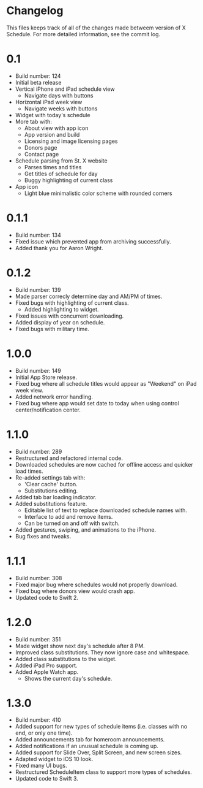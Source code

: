 # Changelog
This files keeps track of all of the changes made betweem version of X Schedule.  For more detailed information, see the commit log.

# 0.1
- Build number: 124
- Initial beta release
- Vertical iPhone and iPad schedule view
  - Navigate days with buttons
- Horizontal iPad week view
  - Navigate weeks with buttons
- Widget with today's schedule
- More tab with:
  - About view with app icon
  - App version and build
  - Licensing and image licensing pages
  - Donors page
  - Contact page
- Schedule parsing from St. X website
  - Parses times and titles
  - Get titles of schedule for day
  - Buggy highlighting of current class
- App icon
  - Light blue minimalistic color scheme with rounded corners

# 0.1.1
- Build number: 134
- Fixed issue which prevented app from archiving successfully.
- Added thank you for Aaron Wright.

# 0.1.2
- Build number: 139
- Made parser correcly determine day and AM/PM of times.
- Fixed bugs with highlighting of current class.
  - Added highlighting to widget.
- Fixed issues with concurrent downloading.
- Added display of year on schedule.
- Fixed bugs with military time.

# 1.0.0
- Build number: 149
- Initial App Store release.
- Fixed bug where all schedule titles would appear as "Weekend" on iPad week view.
- Added network error handling.
- Fixed bug where app would set date to today when using control center/notification center.

# 1.1.0
- Build number: 289
- Restructured and refactored internal code.
- Downloaded schedules are now cached for offline access and quicker load times.
- Re-added settings tab with:
  - 'Clear cache' button.
  - Substitutions editing.
- Added tab bar loading indicator.
- Added substitutions feature.
  - Editable list of text to replace downloaded schedule names with.
  - Interface to add and remove items.
  - Can be turned on and off with switch.
- Added gestures, swiping, and animations to the iPhone.
- Bug fixes and tweaks.

# 1.1.1
- Build number: 308
- Fixed major bug where schedules would not properly download.
- Fixed bug where donors view would crash app.
- Updated code to Swift 2.

# 1.2.0
- Build number: 351
- Made widget show next day's schedule after 8 PM.
- Improved class substitutions.  They now ignore case and whitespace.
- Added class substitutions to the widget.
- Added iPad Pro support.
- Added Apple Watch app.
  - Shows the current day's schedule.

# 1.3.0
- Build number: 410
- Added support for new types of schedule items (i.e. classes with no end, or only one time).
- Added announcements tab for homeroom announcements.
- Added notifications if an unusual schedule is coming up.
- Added support for Slide Over, Split Screen, and new screen sizes.
- Adapted widget to iOS 10 look.
- Fixed many UI bugs.
- Restructured ScheduleItem class to support more types of schedules.
- Updated code to Swift 3.

